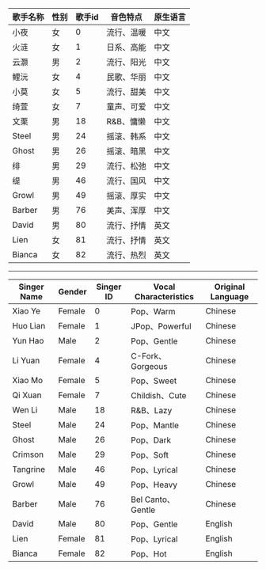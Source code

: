 | 歌手名称   | 性别  | 歌手id | 音色特点   | 原生语言 |
|--------|-----|------|--------|------|
| 小夜     | 女   | 0    | 流行、温暖  | 中文   |
| 火涟     | 女   | 1    | 日系、高能  | 中文   |
| 云灏     | 男   | 2    | 流行、阳光  | 中文   |
| 鲤沅     | 女   | 4    | 民歌、华丽  | 中文   |
| 小莫     | 女   | 5    | 流行、甜美  | 中文   |
| 绮萱     | 女   | 7    | 童声、可爱  | 中文   |
| 文栗     | 男   | 18   | R&B、慵懒 | 中文   |
| Steel  | 男   | 24   | 摇滚、韩系  | 中文   |
| Ghost  | 男   | 26   | 摇滚、暗黑  | 中文   |
| 绯      | 男   | 29   | 流行、松弛  | 中文   |
| 缇      | 男   | 46   | 流行、国风  | 中文   |
| Growl  | 男   | 49   | 摇滚、厚实  | 中文   |
| Barber | 男   | 76   | 美声、浑厚  | 中文   |
| David  | 男   | 80   | 流行、抒情  | 英文   |
| Lien   | 女   | 81   | 流行、抒情  | 英文   |
| Bianca | 女   | 82   | 流行、热烈  | 英文   |


---------

| Singer Name | Gender | Singer ID | Vocal Characteristics | Original Language |
|-------------|--------|-----------|-----------------------|-------------------|
| Xiao Ye     | Female | 0         | Pop、Warm              | Chinese           |
| Huo Lian    | Female | 1         | JPop、Powerful         | Chinese           |
| Yun Hao     | Male   | 2         | Pop、Gentle            | Chinese           |
| Li Yuan     | Female | 4         | C-Fork、Gorgeous       | Chinese           |
| Xiao Mo     | Female | 5         | Pop、Sweet             | Chinese           |
| Qi Xuan     | Female | 7         | Childish、Cute         | Chinese           |
| Wen Li      | Male   | 18        | R&B、Lazy              | Chinese           |
| Steel       | Male   | 24        | Pop、Mantle            | Chinese           |
| Ghost       | Male   | 26        | Pop、Dark              | Chinese           |
| Crimson     | Male   | 29        | Pop、Soft              | Chinese           |
| Tangrine    | Male   | 46        | Pop、Lyrical           | Chinese           |
| Growl       | Male   | 49        | Pop、Heavy             | Chinese           |
| Barber      | Male   | 76        | Bel Canto、Gentle      | Chinese           |
| David       | Male   | 80        | Pop、Gentle            | English           |
| Lien        | Female | 81        | Pop、Lyrical           | English           |
| Bianca      | Female | 82        | Pop、Hot               | English           |